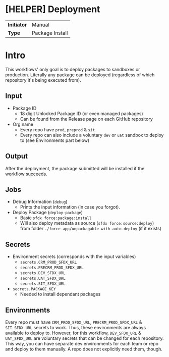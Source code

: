 # [HELPER] Deployment

|               |                       |
| ------------- | --------------------- |
| **Initiator** | Manual                | 
| **Type**      | Package Install       |

# Intro

This workflows' only goal is to deploy packages to sandboxes or production. Literally any package can be deployed (regardless of which repository it's being executed from).

## Input

- Package ID
    - 18 digit Unlocked Package ID (or even managed packages)
    - Can be found from the Release page on each GitHub repository
- Org name
    - Every repo have `prod`, `preprod` & `sit`
    - Every repo can also include a voluntary `dev` or `uat` sandbox to deploy to (see Environments part below)

## Output

After the deployment, the package submitted will be installed if the workflow succeeds.

## Jobs

- Debug Information (`debug`)
    - Prints the input information (in case you forgot).
- Deploy Package (`deploy-package`)
    - Basic `sfdx force:package:install`
    - Will also deploy metadata as source (`sfdx force:source:deploy`) from folder `./force-app/unpackagable-with-auto-deploy` (if it exists)

## Secrets

- Environment secrets (corresponds with the input variables)
    - `secrets.CRM_PROD_SFDX_URL`
    - `secrets.PRECRM_PROD_SFDX_URL`
    - `secrets.DEV_SFDX_URL`
    - `secrets.UAT_SFDX_URL`
    - `secrets.SIT_SFDX_URL`
- `secrets.PACKAGE_KEY`
    - Needed to install dependant packages

## Environments

Every repo must have `CRM_PROD_SFDX_URL`, `PRECRM_PROD_SFDX_URL` & `SIT_SFDX_URL` secrets to work. Thus, these environments are always available to deploy to. However, for this workflow, `DEV_SFDX_URL` & `UAT_SFDX_URL` are voluntary secrets that can be changed for each repository. This way, you can have separate dev environments for each team or repo and deploy to them manually. A repo does not explicitly need them, though.